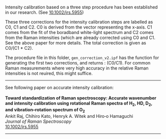 
Intensity calibration based on a three step procedure has been established in our research. (See [10.1002/jrs.5955](https://onlinelibrary.wiley.com/doi/full/10.1002/jrs.5955))

These three corrections for the intensity calibration steps are labelled as C0, C1 and C2. C0 is derived from the vector representing the x-axis. C1 comes from the fit of the boradband white-light spectrum and C2 comes from the Raman intensities (which are 
already corrected using C0 and C1. See the above paper for more details.  The total correction is given as  C0/(C1 * C2).

The procedure file in this folder, `gen_correction_v2.ipf` has the function for generating the first two corrections, and returns : (C0/C1). For common Raman measurements where very high accuracy in the relative Raman 
intensities is not reuired, this might suffice.


----
See following paper on accurate intensity calibration:<br><br>
**Toward standardization of Raman spectroscopy: Accurate wavenumber and intensity calibration using rotational Raman spectra of H<sub>2</sub>, HD, D<sub>2</sub>, and vibration–rotation spectrum of O<sub>2</sub>**<br> 
Ankit Raj, Chihiro Kato, Henryk A. Witek and Hiro‐o Hamaguchi<br>
*Journal of Raman Spectroscopy*<br>
[10.1002/jrs.5955](https://onlinelibrary.wiley.com/doi/full/10.1002/jrs.5955)

----

